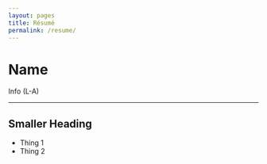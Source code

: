 ```yaml
---
layout: pages
title: Résumé
permalink: /resume/
---
```


# Name
Info (L-A)
***
## Smaller Heading
* Thing 1
* Thing 2



